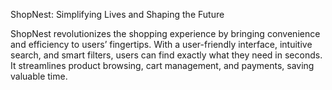 ShopNest: Simplifying Lives and Shaping the Future

ShopNest revolutionizes the shopping experience by bringing convenience and efficiency to users’ fingertips. With a user-friendly interface, intuitive search, and smart filters, users can find exactly what they need in seconds. It streamlines product browsing, cart management, and payments, saving valuable time.
